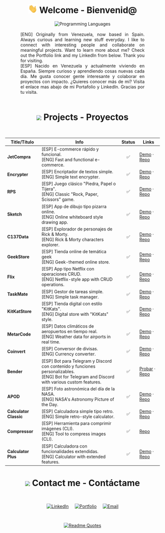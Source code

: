 <h1 align="center"> 
  <img src="https://raw.githubusercontent.com/ABSphreak/ABSphreak/master/gifs/Hi.gif" width="30px"> Welcome - Bienvenid@
</h1>

<div align="center" style="display:block;">
  <img alt="Programming Languages" src="https://user-images.githubusercontent.com/48032098/234991001-919cc2d2-3419-44a9-a689-cffde47547fe.png"/> 
</div>
<br>
<p align:"center" style="text-align: justify; margin: 0 50px;">
[ENG] Originally from Venezuela, now based in Spain. Always curious and learning new stuff everyday. I like to connect with interesting people and collaborate on meaningful projects. Want to learn more about me? Check out the Portfolio link and my LinkedIn from below. Thank you for visiting.
<br>
</p>
<p align:"center" style="text-align: justify; margin: 0 50px;">
[ESP] Nacido en Venezuela y actualmente viviendo en España. Siempre curioso y aprendiendo cosas nuevas cada día. Me gusta conocer gente interesante y colaborar en proyectos con impacto. ¿Quieres conocer más de mi? Visita el enlace mas abajo de mi Portafolio y LinkedIn. Gracias por tu visita.
<br>
</p>
<br>

<!-- Begin Projects -->
  <h1 align="center"><img src="https://media4.giphy.com/media/v1.Y2lkPTc5MGI3NjExOGRkZnpjY3F3cTFta2I2Ymk4bTBrYmlrN3hlYmM3b3h3emdzdzVlMiZlcD12MV9pbnRlcm5hbF9naWZfYnlfaWQmY3Q9cw/ZQaNiB0mn8gEMeD3I4/giphy.gif" width="30px"> Projects - Proyectos</h1>
  <div class="projects" align="center">
    <br>
<p align="center">

<table>
  <thead>
    <tr>
      <th>Title/Título</th>
      <th>Info</th>
      <th>Status</th>
      <th>Links</th>
    </tr>
  </thead>
  <tbody>
    <tr>
      <td><strong>JetCompra</strong></td>
      <td>[ESP] E-commerce rápido y funcional.<br>[ENG] Fast and functional e-commerce.</td>
      <td align="center">✅</td>
      <td><a href="https://jetcompra.julioreyes.dev">Demo</a> · <a href="https://github.com/jjrh92/jetCompra">Repo</a></td>
    </tr>
    <tr>
      <td><strong>Encrypter</strong></td>
      <td>[ESP] Encriptador de textos simple.<br>[ENG] Simple text encrypter.</td>
      <td align="center">✅</td>
      <td><a href="https://encrypter.julioreyes.dev">Demo</a> · <a href="https://github.com/jjrh92/Encrypter">Repo</a></td>
    </tr>
    <tr>
      <td><strong>RPS</strong></td>
      <td>[ESP] Juego clásico "Piedra, Papel o Tijera".<br>[ENG] Classic "Rock, Paper, Scissors" game.</td>
      <td align="center">✅</td>
      <td><a href="https://rps.julioreyes.dev">Demo</a> · <a href="https://github.com/jjrh92/RPS">Repo</a></td>
    </tr>
    <tr>
      <td><strong>Sketch</strong></td>
      <td>[ESP] App de dibujo tipo pizarra online.<br>[ENG] Online whiteboard style drawing app.</td>
      <td align="center">✅</td>
      <td><a href="https://sketch.julioreyes.dev">Demo</a> · <a href="https://github.com/jjrh92/Sketch">Repo</a></td>
    </tr>
    <tr>
      <td><strong>C137Data</strong></td>
      <td>[ESP] Explorador de personajes de Rick & Morty.<br>[ENG] Rick & Morty characters explorer.</td>
      <td align="center">✅</td>
      <td><a href="https://c137data.julioreyes.dev">Demo</a> · <a href="https://github.com/jjrh92/C137Data">Repo</a></td>
    </tr>
    <tr>
      <td><strong>GeekStore</strong></td>
      <td>[ESP] Tienda online de temática geek<br>[ENG] Geek-themed online store.</td>
      <td align="center">✅</td>
      <td><a href="https://geekstore.julioreyes.dev">Demo</a> · <a href="https://github.com/jjrh92/GeekStore">Repo</a></td>
    </tr>
    <tr>
      <td><strong>Flix</strong></td>
      <td>[ESP] App tipo Netflix con operaciones CRUD.<br>[ENG] Netflix-style app with CRUD operations.</td>
      <td align="center">✅</td>
      <td><a href="https://flix.julioreyes.dev">Demo</a> · <a href="https://github.com/jjrh92/Flix">Repo</a></td>
    </tr>
    <tr>
      <td><strong>TaskMate</strong></td>
      <td>[ESP] Gestor de tareas simple.<br>[ENG] Simple task manager.</td>
      <td align="center">✅</td>
      <td><a href="https://taskmate.julioreyes.dev">Demo</a> · <a href="https://github.com/jjrh92/TaskMate">Repo</a></td>
    </tr>
    <tr>
      <td><strong>KitKatStore</strong></td>
      <td>[ESP] Tienda digital con estilo "KitKats".<br>[ENG] Digital store with "KitKats" style.</td>
      <td align="center">✅</td>
      <td><a href="https://kitkatstore.julioreyes.dev">Demo</a> · <a href="https://github.com/jjrh92/KitKatStore">Repo</a></td>
    </tr>
    <tr>
      <td><strong>MetarCode</strong></td>
      <td>[ESP] Datos climáticos de aeropuertos en tiempo real.<br>[ENG] Weather data for airports in real time.</td>
      <td align="center">✅</td>
      <td><a href="https://metarcode.julioreyes.dev">Demo</a> · <a href="https://github.com/jjrh92/MetarCode">Repo</a></td>
    </tr>
    <tr>
      <td><strong>Coinvert</strong></td>
      <td>[ESP] Conversor de divisas.<br>[ENG] Currency converter.</td>
      <td align="center">✅</td>
      <td><a href="https://coinvert.julioreyes.dev">Demo</a> · <a href="https://github.com/jjrh92/Coinvert">Repo</a></td>
    </tr>
    <tr>
      <td><strong>Bender</strong></td>
      <td>[ESP] Bot para Telegram y Discord con contenido y funciones personalizables.<br>[ENG] Bot for Telegram and Discord with various custom features.</td>
      <td align="center">✅</td>
      <td><a href="https://t.me/Bender1992Bot">Probar</a> · <a href="https://github.com/jjrh92/Bender">Repo</a></td>
    </tr>
    <tr>
      <td><strong>APOD</strong></td>
      <td>[ESP] Foto astronómica del día de la NASA.<br>[ENG] NASA's Astronomy Picture of the Day.</td>
      <td align="center">✅</td>
      <td><a href="https://apod.julioreyes.dev">Demo</a> · <a href="https://github.com/jjrh92/APOD">Repo</a></td>
    </tr>
    <tr>
      <td><strong>Calculator Classic</strong></td>
      <td>[ESP] Calculadora simple tipo retro.<br>[ENG] Simple retro-style calculator.</td>
      <td align="center">✅</td>
      <td><a href="https://calculapp.julioreyes.dev">Demo</a> · <a href="https://github.com/jjrh92/CalculApp">Repo</a></td>
    </tr>
    <tr>
      <td><strong>Compressor</strong></td>
      <td>[ESP] Herramienta para comprimir imágenes (CLI).<br>[ENG] Tool to compress images (CLI).</td>
      <td align="center">✅</td>
      <td><a href="https://github.com/jjrh92/Compressor">Repo</a></td>
    </tr>
    <tr>
      <td><strong>Calculator Plus</strong></td>
      <td>[ESP] Calculadora con funcionalidades extendidas.<br>[ENG] Calculator with extended features.</td>
      <td align="center">✅</td>
      <td><a href="https://tbe.julioreyes.dev">Demo</a> · <a href="https://github.com/jjrh92/TBE">Repo</a></td>
    </tr>
  </tbody>
</table>

</p>

<!-- Begin Footer -->
<h1 align="center">
  <img src="https://media3.giphy.com/media/v1.Y2lkPTc5MGI3NjExZGp4ZXBjNHZnbmY0eHI5d3RnMHlkaGRrb3A1cmQ3Y3ZrMzRnY25vNyZlcD12MV9pbnRlcm5hbF9naWZfYnlfaWQmY3Q9cw/ZqaZekJ3mPMmeMew4A/giphy.webp" width="30px"> 
  Contact me - Contáctame
</h1>

<div class="footer" align="center">
<br>

[<img title="LinkedIn" src="https://cdn.jsdelivr.net/gh/devicons/devicon/icons/linkedin/linkedin-original.svg" alt="LinkedIn" width="50px"/>][linkedin]
&nbsp;&nbsp;&nbsp;
[<img title="Portfolio" src="https://em-content.zobj.net/source/apple/419/briefcase_1f4bc.png" alt="Portfolio" width="50px"/>][portfolio]
&nbsp;&nbsp;&nbsp;
[<img title="Email" src="https://img.icons8.com/fluency/96/null/mail.png" alt="Email" width="50px"/>][email]

[linkedin]: https://www.linkedin.com/in/jjrh92/
[portfolio]: https://www.julioreyes.dev
[email]: mailto:contact@julioreyes.dev

<br>

[![Readme Quotes](https://quotes-github-readme.vercel.app/api?type=horizontal&theme=nord)](https://github.com/piyushsuthar/github-readme-quotes)

</div>
<!-- End Footer -->
